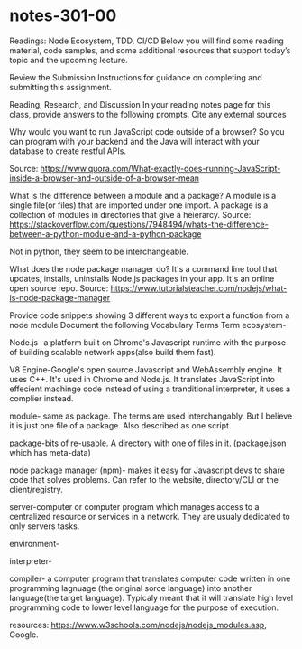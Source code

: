 # notes-301-00

Readings: Node Ecosystem, TDD, CI/CD
Below you will find some reading material, code samples, and some additional resources that support today’s topic and the upcoming lecture.

Review the Submission Instructions for guidance on completing and submitting this assignment.

Reading, Research, and Discussion
In your reading notes page for this class, provide answers to the following prompts. Cite any external sources

Why would you want to run JavaScript code outside of a browser? So you can program with your backend and the Java will interact with your database to create restful APIs. 

Source: https://www.quora.com/What-exactly-does-running-JavaScript-inside-a-browser-and-outside-of-a-browser-mean

What is the difference between a module and a package?
A module is a single file(or files) that are imported under one import. A package is a collection of modules in directories that give a heierarcy. 
Source: https://stackoverflow.com/questions/7948494/whats-the-difference-between-a-python-module-and-a-python-package

Not in python, they seem to be interchangeable. 

What does the node package manager do?
It's a command line tool that updates, installs, uninstalls Node.js packages in your app. It's an online open source repo. 
Source: https://www.tutorialsteacher.com/nodejs/what-is-node-package-manager

Provide code snippets showing 3 different ways to export a function from a node module
Document the following Vocabulary Terms
Term
ecosystem-

Node.js- a platform built on Chrome's Javascript runtime with the purpose of building scalable network apps(also build them fast).

V8 Engine-Google's open source Javascript and WebAssembly engine. It uses C++. It's used in Chrome and Node.js. It translates JavaScript into effecient machinge code instead of using a tranditional interpreter, it uses a complier instead.

module- same as package. The terms are used interchangably. But I believe it is just one file of a package. Also described as one script. 

package-bits of re-usable. A directory with one of files in it. (package.json which has meta-data)

node package manager (npm)- makes it easy for Javascript devs to share code that solves problems. Can refer to the website, directory/CLI or the client/registry.

server-computer or computer program which manages access to a centralized resource or services in a network. They are usualy dedicated to only servers tasks.

environment-

interpreter-

compiler- a computer program that translates computer code written in one programming lagnuage (the original sorce language) into another language(the target language). Typicaly meant that it will translate high level programming code to lower level language for the purpose of execution. 

resources: https://www.w3schools.com/nodejs/nodejs_modules.asp, Google.